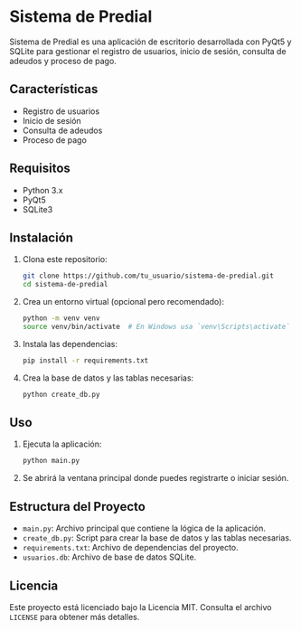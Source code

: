 # Sistema de Predial

Sistema de Predial es una aplicación de escritorio desarrollada con PyQt5 y SQLite para gestionar el registro de usuarios, inicio de sesión, consulta de adeudos y proceso de pago.

## Características

- Registro de usuarios
- Inicio de sesión
- Consulta de adeudos
- Proceso de pago

## Requisitos

- Python 3.x
- PyQt5
- SQLite3

## Instalación

1. Clona este repositorio:

    ```bash
    git clone https://github.com/tu_usuario/sistema-de-predial.git
    cd sistema-de-predial
    ```

2. Crea un entorno virtual (opcional pero recomendado):

    ```bash
    python -m venv venv
    source venv/bin/activate  # En Windows usa `venv\Scripts\activate`
    ```

3. Instala las dependencias:

    ```bash
    pip install -r requirements.txt
    ```

4. Crea la base de datos y las tablas necesarias:

    ```bash
    python create_db.py
    ```

## Uso

1. Ejecuta la aplicación:

    ```bash
    python main.py
    ```

2. Se abrirá la ventana principal donde puedes registrarte o iniciar sesión.

## Estructura del Proyecto

- `main.py`: Archivo principal que contiene la lógica de la aplicación.
- `create_db.py`: Script para crear la base de datos y las tablas necesarias.
- `requirements.txt`: Archivo de dependencias del proyecto.
- `usuarios.db`: Archivo de base de datos SQLite.

## Licencia

Este proyecto está licenciado bajo la Licencia MIT. Consulta el archivo `LICENSE` para obtener más detalles.
